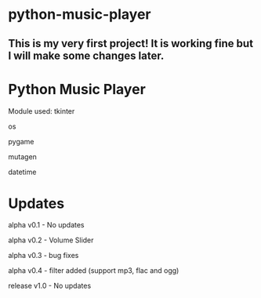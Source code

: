 # python-music-player
This is my very first project! It is working fine but I will make some changes later.
--------------------------------------------------------------------------------------------------
Python Music Player
===================

Module used:
tkinter

os

pygame

mutagen

datetime

Updates
=======================
alpha v0.1 - No updates

alpha v0.2 - Volume Slider

alpha v0.3 - bug fixes

alpha v0.4 - filter added (support mp3, flac and ogg)

release v1.0 - No updates
